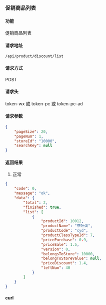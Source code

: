 ### 促销商品列表

#### 功能

促销商品列表

#### 请求地址

```text
/api/product/discount/list
```

#### 请求方式

POST

#### 请求头

token-wx 或 token-pc 或 token-pc-ad

#### 请求参数

```json
{
    "pageSize": 20,
    "pageNum": 1,
    "storeId": "10000",
    "searchKey": null
}
```

#### 返回结果

1. 正常

```json
{
    "code": 0,
    "message": "ok",
    "data": {
        "total": 2,
        "finished": true,
        "list": [
            {
                "productId": 10012,
                "productName": "茶叶蛋",
                "productCode": "cyd",
                "productClassTypeId": 7,
                "pricePurchase": 0.9,
                "priceSale": 1.5,
                "version": 0,
                "belongsToStore": 10000,
                "belongToStoreValue": null,
                "priceDiscount": 1.4,
                "leftNum": 40
            }
        ]
    }
}
```


#### curl

```text

```